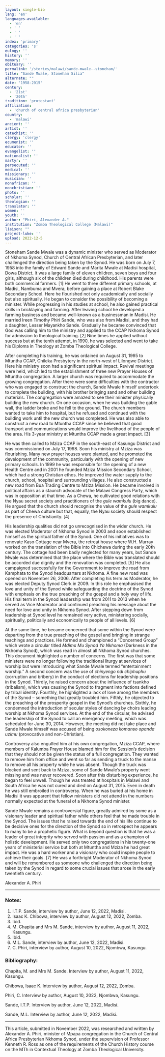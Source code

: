 ```yaml
---
layout: single-bio
lang: 'en'
languages-available:
  - 'en'
  - ' '
  - ' '
  - ' '
index: 'primary'
categories: 's'
eulogy: ''
history: ''
memory: ''
obituary: ''
permalink: '/stories/malawi/sande-mwale--stoneham/'
title: "Sande Mwale, Stoneham Silia"
alternate: ""
date: '1958-2015'
century:
  - '21st'
  - '20th'
tradition: 'protestant'
affiliation:
  - 'church of central africa presbyterian'
country:
  - 'malawi'
ancient: ''
artist: ''
catechist: ''
clergy: 'clergy'
ecumenist: ''
educator: ''
evangelist: ''
nationalist: ''
martyr: ''
persecuted: ''
medical: ''
missionary: ''
musician: ''
nonafrican: ''
nonchristian: ''
photo: ''
scholar: ''
theologian: ''
translator: ''
women: ''
youth: ''
author: "Phiri, Alexander A."
institution: "Zomba Theological College (Malawi)"
liaison: ""
project-luke: ''
upload: 2022-12-5
---
```


Stoneham Sande Mwale was a dynamic minister who served as Moderator of Nkhoma Synod, Church of Central African Presbyterian, and later challenged the direction being taken by the Synod. He was born on July 7, 1958 into the family of Edward Sande and Marita Mwale at Madisi hospital, Dowa District. It was a large family of eleven children, seven boys and four girls, although six of the children died during childhood. His parents were both commercial farmers. [1] He went to three different primary schools, at Madisi, Nambuma and Mvera, before gaining a place at Robert Blake Secondary School. Here he flourished not only academically and socially but also spiritually. He began to consider the possibility of becoming a minister. While progressing in his studies at school, he also gained practical skills in bricklaying and farming. After leaving school he developed a farming business and became well-known as a businessman in Madisi. He married Ireen Timothy Phiri Sande, who was also from Madisi, and they had a daughter, Lesser Mayankho Sande. Gradually he became convinced that God was calling him to the ministry and applied to the CCAP Nkhoma Synod for admission to theological training. [2] Nine times he applied without success but at the tenth attempt, in 1990, he was selected and went to take his Diploma in Theology at Zomba Theological College.

After completing his training, he was ordained on August 31, 1995 to Mtuntha CCAP, Chileka Presbytery in the north-west of Lilongwe District. Here his ministry soon had a significant spiritual impact. Revival meetings were held, which led to the establishment of three new Prayer Houses of Mtuntha congregation. A larger church was required to accommodate the growing congregation. After there were some difficulties with the contractor who was engaged to construct the church, Sande Mwale himself undertook to complete the building, with his brother bringing sand and other building materials. The congregation were amazed to see their minister physically building the new church. On one occasion, when he was building the gable wall, the ladder broke and he fell to the ground. The church members wanted to take him to hospital, but he refused and continued with the building work until the new church was completed. He was also able to construct a new road to Mtuntha CCAP since he believed that good transport and communications would improve the livelihood of the people of the area. His 3-year ministry at Mtuntha CCAP made a great impact. [3]

He was then called to Mziza CCAP in the south-east of Kasungu District and was commissioned on July 17, 1998. Soon his ministry at Mziza was flourishing. Many new prayer houses were planted, and he promoted the development of the community, particularly with the opening of new primary schools.  In 1999 he was responsible for the opening of a new Health Centre and in 2001 he founded Mziza Mission Secondary School, which had a strong Christian ethos. He improved the water supply to the church, school, hospital and surrounding villages. He also constructed a new road from Bua Trading Centre to Mziza Mission. He became involved in political affairs as a staunch advocate of the Malawi Congress Party, which was in opposition at that time. As a Chewa, he cultivated good relations with the Nyau secret society and practitioners of the *gule wamkulu* (big dance). He argued that the church should recognise the value of the *gule wamkulu* as part of Chewa culture but that, equally, the Nyau society should respect the presence of Christianity. [4]    

His leadership qualities did not go unrecognised in the wider church. He was elected Moderator of Nkhoma Synod in 2003 and soon established himself as the spiritual father of the Synod. One of his initiatives was to renovate Kaso Cottage near Mvera, the retreat house where W.H. Murray worked on the translation of the Bible into Chichewa during the early 20th century. The cottage had been badly neglected for many years, but Sande Mwale was determined that the place where the Bible was translated should be accorded due dignity and the renovation was completed. [5] He also campaigned successfully for the Government to improve the road from Kamphata to the Synod headquarters at Nkhoma. A fine new road was opened on November 26, 2006. After completing his term as Moderator, he was elected Deputy Synod Clerk in 2009. In this role he emphasised the love and unity of the Synod while safeguarding the doctrine of the Synod with emphasis on the true preaching of the gospel and a holy way of life. His final term in the Synod leadership was from 2011 to 2013 when he served as Vice Moderator and continued preaching his message about the need for love and unity in Nkhoma Synod. After stepping down from leadership at Synod level he remained very active, ministering socially, spiritually, politically and economically to people of all levels. [6]

At the same time, he became concerned that some within the Synod were departing from the true preaching of the gospel and bringing in strange teachings and practices. He formed and championed a “Concerned Group” which wrote a circular titled *Mdima Mu Synod Ya Nkhoma* (Darkness in the Nkhoma Synod), which was read in almost all Nkhoma Synod churches. This document highlighted a number of concerns. The first was that some ministers were no longer following the traditional liturgy at services of worship but were introducing what Sande Mwale termed “entertainment worship.” A second concern was the use of *chinyengo ndi chiphuphu* (corruption and bribery) in the conduct of elections for leadership positions in the Synod. Thirdly, he raised concern about the influence of tsankho (tribalism), which was causing the Synod to fragment into factions defined by tribal identity. Fourthly, he highlighted a lack of love among the members of the Synod – something that greatly troubled him. Fifthly, he objected to the preaching of the prosperity gospel in the Synod’s churches. Sixthly, he condemned the introduction of secular styles of dancing by choirs leading worship at Nkhoma Synod services. At the end of the circular, he advised the leadership of the Synod to call an emergency meeting, which was scheduled for June 30, 2014. However, the meeting did not take place and Sande Mwale himself was accused of being *osokoneza komanso opanda uzimu* (provocative and non-Christian).

Controversy also engulfed him at his own congregation, Mziza CCAP, where members of Kalumba Prayer House blamed him for the Session’s decision that they should not be given the status of a full congregation. They wanted to remove him from office and went so far as sending a truck to the manse to remove all his property while he was absent. Though the truck was blocked and sent back to Mziza, some of Sande Mwale’s property went missing and was never recovered. Soon after this disturbing experience, he began to feel unwell. Though he was treated at hospitals in Malawi and South Africa he was not cured and died on August 31, 2015. Even in death he was still embroiled in controversy. When he was buried at his home in Madisi it was apparent that fellow ministers did not attend in the numbers normally expected at the funeral of a Nkhoma Synod minister.

Sande Mwale remains a controversial figure, greatly admired by some as a visionary leader and spiritual father while others feel that he made trouble in the Synod. The issues that he raised towards the end of his life continue to be decisive ones for the direction of the Synod so in retrospect he appears to many to be a prophetic figure. What is beyond question is that he was a leader of great integrity who served with passion and as a champion of holistic development. He served only two congregations in his twenty-one years of ministerial service but both at Mtuntha and Mziza he had great impact. He was a hard worker and a visionary who could inspire people to achieve their goals. [7] He was a forthright Moderator of Nkhoma Synod and will be remembered as someone who challenged the direction being taken by the Synod in regard to some crucial issues that arose in the early twentieth century.

Alexander A. Phiri

---

### Notes:

1. I.T.P. Sande, interview by author, June 12, 2022, Madisi.
2. Isaac K. Chibowa, interview by author, August 12, 2022, Zomba.
3. Ibid.
4. M. Chapita and Mrs M. Sande, interview by author, August 11, 2022, Kasungu.
5. Ibid.
6. M.L. Sande, interview by author, June 12, 2022, Madisi.
7. C. Phiri, interview by author, August 10, 2022, Njombwa, Kasungu.

### Bibliography:

Chapita, M. and Mrs M. Sande. Interview by author, August 11, 2022, Kasungu.

Chibowa, Isaac K. Interview by author, August 12, 2022, Zomba.

Phiri, C. Interview by author, August 10, 2022, Njombwa, Kasungu.

Sande, I.T.P. Interview by author, June 12, 2022, Madisi.

Sande, M.L. Interview by author, June 12, 2022, Madisi.

---

This article, submitted in November 2022, was researched and written by Alexander A. Phiri, minister of Mpapa congregation in the Church of Central Africa Presbyterian Nkhoma Synod, under the supervision of Professor Kenneth R. Ross as one of the requirements of the Church History course on the MTh in Contextual Theology at Zomba Theological University.
